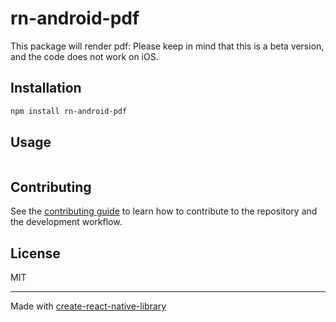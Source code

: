 # rn-android-pdf

This package will render pdf: 
Please keep in mind that this is a beta version, and the code does not work on iOS.

## Installation

```sh
npm install rn-android-pdf
```

## Usage

```js
```

## Contributing

See the [contributing guide](CONTRIBUTING.md) to learn how to contribute to the repository and the development workflow.

## License

MIT

---

Made with [create-react-native-library](https://github.com/callstack/react-native-builder-bob)
